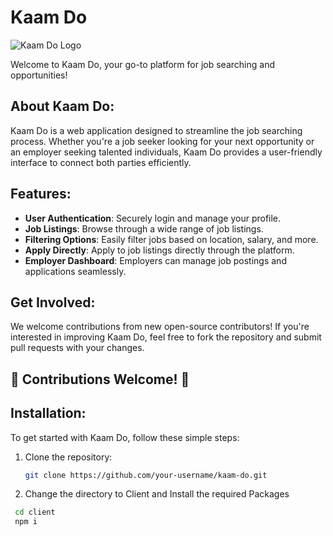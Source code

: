 # Kaam Do 

![Kaam Do Logo](https://github.com/PatilHarshh/Kaam-Do/blob/main/client/src/assets/banner.png)

Welcome to Kaam Do, your go-to platform for job searching and opportunities!

## About Kaam Do:

Kaam Do is a web application designed to streamline the job searching process. Whether you're a job seeker looking for your next opportunity or an employer seeking talented individuals, Kaam Do provides a user-friendly interface to connect both parties efficiently.

## Features:

- **User Authentication**: Securely login and manage your profile.
- **Job Listings**: Browse through a wide range of job listings.
- **Filtering Options**: Easily filter jobs based on location, salary, and more.
- **Apply Directly**: Apply to job listings directly through the platform.
- **Employer Dashboard**: Employers can manage job postings and applications seamlessly.


## Get Involved:
We welcome contributions from new open-source contributors! If you're interested in improving Kaam Do, feel free to fork the repository and submit pull requests with your changes.

## 🌟 Contributions Welcome! 🌟

## Installation:

To get started with Kaam Do, follow these simple steps:

1. Clone the repository:
   ```bash
   git clone https://github.com/your-username/kaam-do.git
2. Change the directory to Client and Install the required Packages
  ```bash
   cd client
   npm i
